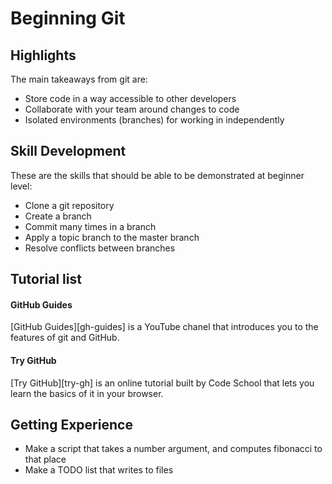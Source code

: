 # Beginning Git

## Highlights

The main takeaways from git are:

* Store code in a way accessible to other developers
* Collaborate with your team around changes to code
* Isolated environments (branches) for working in independently

## Skill Development

These are the skills that should be able to be demonstrated at beginner level:

* Clone a git repository
* Create a branch
* Commit many times in a branch
* Apply a topic branch to the master branch
* Resolve conflicts between branches

## Tutorial list

#### GitHub Guides

[GitHub Guides][gh-guides] is a YouTube chanel that introduces you to the
features of git and GitHub.

#### Try GitHub

[Try GitHub][try-gh] is an online tutorial built by Code School that lets you
learn the basics of it in your browser.

## Getting Experience

* Make a script that takes a number argument, and computes fibonacci to that
  place
* Make a TODO list that writes to files
